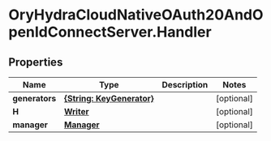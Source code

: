 # OryHydraCloudNativeOAuth20AndOpenIdConnectServer.Handler

## Properties
Name | Type | Description | Notes
------------ | ------------- | ------------- | -------------
**generators** | [**{String: KeyGenerator}**](KeyGenerator.md) |  | [optional] 
**H** | [**Writer**](Writer.md) |  | [optional] 
**manager** | [**Manager**](Manager.md) |  | [optional] 



